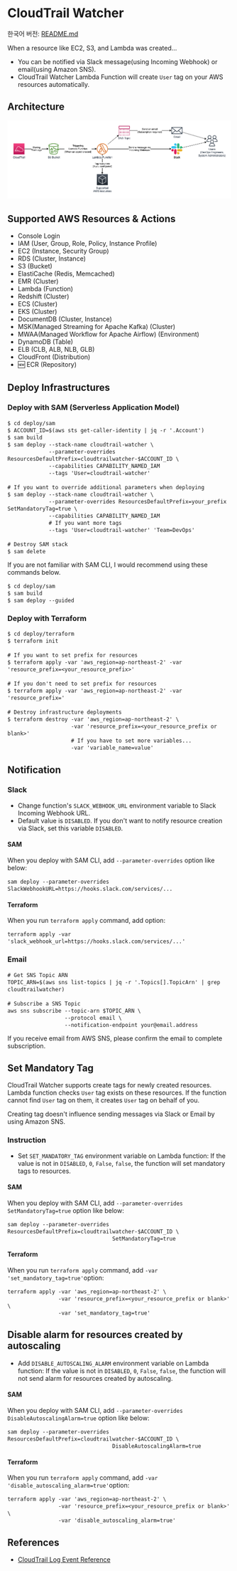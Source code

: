# CloudTrail Watcher

한국어 버전: [README.md](./README.md)

When a resource like EC2, S3, and Lambda was created...

* You can be notified via Slack message(using Incoming Webhook) or email(using Amazon SNS). 
* CloudTrail Watcher Lambda Function will create `User` tag on your AWS resources automatically.

## Architecture

![Architecture](./cloudtrail-watcher-architecture.png)

## Supported AWS Resources & Actions

* Console Login
* IAM (User, Group, Role, Policy, Instance Profile)
* EC2 (Instance, Security Group)
* RDS (Cluster, Instance)
* S3 (Bucket)
* ElastiCache (Redis, Memcached)
* EMR (Cluster)
* Lambda (Function)
* Redshift (Cluster)
* ECS (Cluster)
* EKS (Cluster)
* DocumentDB (Cluster, Instance)
* MSK(Managed Streaming for Apache Kafka) (Cluster)
* MWAA(Managed Workflow for Apache Airflow) (Environment)
* DynamoDB (Table)
* ELB (CLB, ALB, NLB, GLB)
* CloudFront (Distribution)
* 🆕 ECR (Repository)

## Deploy Infrastructures

### Deploy with SAM (Serverless Application Model)

```shell
$ cd deploy/sam
$ ACCOUNT_ID=$(aws sts get-caller-identity | jq -r '.Account')
$ sam build
$ sam deploy --stack-name cloudtrail-watcher \
             --parameter-overrides ResourcesDefaultPrefix=cloudtrailwatcher-$ACCOUNT_ID \ 
             --capabilities CAPABILITY_NAMED_IAM
             --tags 'User=cloudtrail-watcher'
             
# If you want to override additional parameters when deploying
$ sam deploy --stack-name cloudtrail-watcher \
             --parameter-overrides ResourcesDefaultPrefix=your_prefix SetMandatoryTag=true \
             --capabilities CAPABILITY_NAMED_IAM
             # If you want more tags
             --tags 'User=cloudtrail-watcher' 'Team=DevOps' 
             
# Destroy SAM stack
$ sam delete 
```

If you are not familiar with SAM CLI, I would recommend using these commands below.

```shell
$ cd deploy/sam
$ sam build
$ sam deploy --guided
```

### Deploy with Terraform 

```shell
$ cd deploy/terraform
$ terraform init

# If you want to set prefix for resources
$ terraform apply -var 'aws_region=ap-northeast-2' -var 'resource_prefix=<your_resource_prefix>'

# If you don't need to set prefix for resources
$ terraform apply -var 'aws_region=ap-northeast-2' -var 'resource_prefix='

# Destroy infrastructure deployments
$ terraform destroy -var 'aws_region=ap-northeast-2' \
                    -var 'resource_prefix=<your_resource_prefix or blank>'
                    # If you have to set more variables...
                    -var 'variable_name=value'
```

## Notification

### Slack

* Change function's `SLACK_WEBHOOK_URL` environment variable to Slack Incoming Webhook URL. 
* Default value is `DISABLED`. If you don't want to notify resource creation via Slack, set this variable `DISABLED`.

#### SAM

When you deploy with SAM CLI, add `--parameter-overrides` option like below:

```shell
sam deploy --parameter-overrides SlackWebhookURL=https://hooks.slack.com/services/...
```

#### Terraform

When you run `terraform apply` command, add option:

```shell
terraform apply -var 'slack_webhook_url=https://hooks.slack.com/services/...'
```

### Email

```shell
# Get SNS Topic ARN
TOPIC_ARN=$(aws sns list-topics | jq -r '.Topics[].TopicArn' | grep cloudtrailwatcher)

# Subscribe a SNS Topic
aws sns subscribe --topic-arn $TOPIC_ARN \ 
                  --protocol email \ 
                  --notification-endpoint your@email.address
```

If you receive email from AWS SNS, please confirm the email to complete subscription.

## Set Mandatory Tag

CloudTrail Watcher supports create tags for newly created resources. Lambda function checks `User` tag exists on these resources. 
If the function cannot find `User` tag on them, it creates `User` tag on behalf of you. 

Creating tag doesn't influence sending messages via Slack or Email by using Amazon SNS. 

### Instruction

* Set `SET_MANDATORY_TAG` environment variable on Lambda function: If the value is not in `DISABLED`, `0`, `False`, `false`, the function will set mandatory tags to resources.

#### SAM

When you deploy with SAM CLI, add `--parameter-overrides SetMandatoryTag=true` option like below:

```shell
sam deploy --parameter-overrides ResourcesDefaultPrefix=cloudtrailwatcher-$ACCOUNT_ID \ 
                                 SetMandatoryTag=true
```

#### Terraform

When you run `terraform apply` command, add `-var 'set_mandatory_tag=true'`option:

```shell
terraform apply -var 'aws_region=ap-northeast-2' \
                -var 'resource_prefix=<your_resource_prefix or blank>' \
                -var 'set_mandatory_tag=true'
```

## Disable alarm for resources created by autoscaling

* Add `DISABLE_AUTOSCALING_ALARM` environment variable on Lambda function: If the value is not in `DISABLED`, `0`, `False`, `false`, the function will not send alarm for resources created by autoscaling.

#### SAM

When you deploy with SAM CLI, add `--parameter-overrides DisableAutoscalingAlarm=true` option like below:

```shell
sam deploy --parameter-overrides ResourcesDefaultPrefix=cloudtrailwatcher-$ACCOUNT_ID \ 
                                 DisableAutoscalingAlarm=true
```

#### Terraform

When you run `terraform apply` command, add `-var 'disable_autoscaling_alarm=true'`option:

```shell
terraform apply -var 'aws_region=ap-northeast-2' \
                -var 'resource_prefix=<your_resource_prefix or blank>' \
                -var 'disable_autoscaling_alarm=true'
```

## References

* [CloudTrail Log Event Reference](https://docs.aws.amazon.com/awscloudtrail/latest/userguide/cloudtrail-event-reference.html)